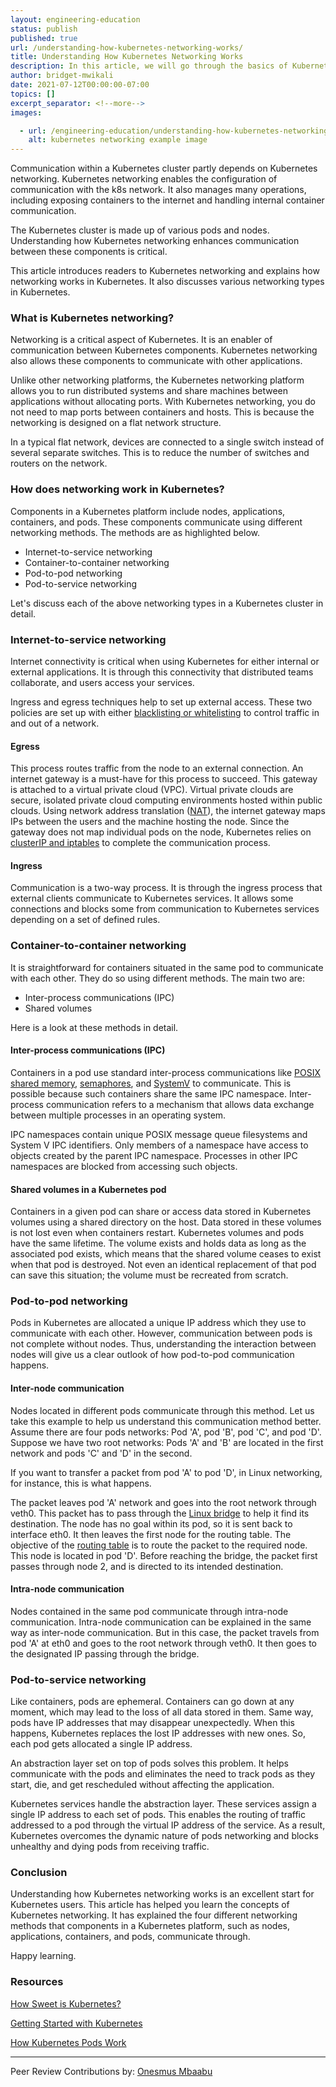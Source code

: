 ```yaml
---
layout: engineering-education
status: publish
published: true
url: /understanding-how-kubernetes-networking-works/
title: Understanding How Kubernetes Networking Works
description: In this article, we will go through the basics of Kubernetes networking. The article will provide an overview of how networking works in Kubernetes.   
author: bridget-mwikali
date: 2021-07-12T00:00:00-07:00
topics: []
excerpt_separator: <!--more-->
images:

  - url: /engineering-education/understanding-how-kubernetes-networking-work/hero.jpg
    alt: kubernetes networking example image
---
```

Communication within a Kubernetes cluster partly depends on Kubernetes networking. Kubernetes networking enables the configuration of communication with the k8s network. It also manages many operations, including exposing containers to the internet and handling internal container communication.

The Kubernetes cluster is made up of various pods and nodes. Understanding how Kubernetes networking enhances communication between these components is critical.
<!--more-->
This article introduces readers to Kubernetes networking and explains how networking works in Kubernetes. It also discusses various networking types in Kubernetes.

### What is Kubernetes networking?
Networking is a critical aspect of Kubernetes. It is an enabler of communication between Kubernetes components. Kubernetes networking also allows these components to communicate with other applications.

Unlike other networking platforms, the Kubernetes networking platform allows you to run distributed systems and share machines between applications without allocating ports. With Kubernetes networking, you do not need to map ports between containers and hosts. This is because the networking is designed on a flat network structure.

In a typical flat network, devices are connected to a single switch instead of several separate switches. This is to reduce the number of switches and routers on the network.

### How does networking work in Kubernetes?
Components in a Kubernetes platform include nodes, applications, containers, and pods. These components communicate using different networking methods. The methods are as highlighted below.

- Internet-to-service networking
- Container-to-container networking
- Pod-to-pod networking
- Pod-to-service networking

Let's discuss each of the above networking types in a Kubernetes cluster in detail.

### Internet-to-service networking
Internet connectivity is critical when using Kubernetes for either internal or external applications. It is through this connectivity that distributed teams collaborate, and users access your services.

Ingress and egress techniques help to set up external access. These two policies are set up with either [blacklisting or whitelisting](https://consoltech.com/blog/blacklisting-vs-whitelisting/) to control traffic in and out of a network.

#### Egress
This process routes traffic from the node to an external connection. An internet gateway is a must-have for this process to succeed. This gateway is attached to a virtual private cloud (VPC). Virtual private clouds are secure, isolated private cloud computing environments hosted within public clouds. Using network address translation ([NAT](https://www.geeksforgeeks.org/network-address-translation-nat/#)), the internet gateway maps IPs between the users and the machine hosting the node. Since the gateway does not map individual pods on the node, Kubernetes relies on [clusterIP and iptables](https://kubernetes.io/docs/concepts/services-networking/service/) to complete the communication process.

#### Ingress
Communication is a two-way process. It is through the ingress process that external clients communicate to Kubernetes services. It allows some connections and blocks some from communication to Kubernetes services depending on a set of defined rules.

### Container-to-container networking
It is straightforward for containers situated in the same pod to communicate with each other. They do so using different methods. The main two are:

- Inter-process communications (IPC)
- Shared volumes

Here is a look at these methods in detail.

#### Inter-process communications (IPC)
Containers in a pod use standard inter-process communications like [POSIX shared memory](https://newrelic.com/ ), [semaphores](https://en.wikipedia.org/wiki/Semaphore_(programming)), and [SystemV](https://en.wikipedia.org/wiki/UNIX_System_V) to communicate. This is possible because such containers share the same IPC namespace. Inter-process communication refers to a mechanism that allows data exchange between multiple processes in an operating system.

IPC namespaces contain unique POSIX message queue filesystems and System V IPC identifiers. Only members of a namespace have access to objects created by the parent IPC namespace. Processes in other IPC namespaces are blocked from accessing such objects.

#### Shared volumes in a Kubernetes pod
Containers in a given pod can share or access data stored in Kubernetes volumes using a shared directory on the host. Data stored in these volumes is not lost even when containers restart. Kubernetes volumes and pods have the same lifetime. The volume exists and holds data as long as the associated pod exists, which means that the shared volume ceases to exist when that pod is destroyed. Not even an identical replacement of that pod can save this situation; the volume must be recreated from scratch.

### Pod-to-pod networking
Pods in Kubernetes are allocated a unique IP address which they use to communicate with each other. However, communication between pods is not complete without nodes. Thus, understanding the interaction between nodes will give us a clear outlook of how pod-to-pod communication happens.

#### Inter-node communication
Nodes located in different pods communicate through this method. Let us take this example to help us understand this communication method better. Assume there are four pods networks: Pod 'A', pod 'B', pod 'C', and pod 'D'. Suppose we have two root networks: Pods 'A' and 'B' are located in the first network and pods 'C' and 'D' in the second.

If you want to transfer a packet from pod 'A' to pod 'D', in Linux networking, for instance, this is what happens.

The packet leaves pod 'A' network and goes into the root network through veth0. This packet has to pass through the [Linux bridge](https://developers.redhat.com/blog/2018/10/22/introduction-to-linux-interfaces-for-virtual-networking#) to help it find its destination. The node has no goal within its pod, so it is sent back to interface eth0. It then leaves the first node for the routing table. The objective of the [routing table](https://searchnetworking.techtarget.com/definition/routing-table) is to route the packet to the required node. This node is located in pod 'D'. Before reaching the bridge, the packet first passes through node 2, and is directed to its intended destination.

#### Intra-node communication
Nodes contained in the same pod communicate through intra-node communication. Intra-node communication can be explained in the same way as inter-node communication. But in this case, the packet travels from pod 'A' at eth0 and goes to the root network through veth0. It then goes to the designated IP passing through the bridge.

### Pod-to-service networking
Like containers, pods are ephemeral. Containers can go down at any moment, which may lead to the loss of all data stored in them. Same way, pods have IP addresses that may disappear unexpectedly. When this happens, Kubernetes replaces the lost IP addresses with new ones. So, each pod gets allocated a single IP address.

An abstraction layer set on top of pods solves this problem. It helps communicate with the pods and eliminates the need to track pods as they start, die, and get rescheduled without affecting the application.

Kubernetes services handle the abstraction layer. These services assign a single IP address to each set of pods. This enables the routing of traffic addressed to a pod through the virtual IP address of the service. As a result, Kubernetes overcomes the dynamic nature of pods networking and blocks unhealthy and dying pods from receiving traffic.

### Conclusion
Understanding how Kubernetes networking works is an excellent start for Kubernetes users. This article has helped you learn the concepts of Kubernetes networking. It has explained the four different networking methods that components in a Kubernetes platform, such as nodes, applications, containers, and pods, communicate through.

Happy learning.

### Resources 
[How Sweet is Kubernetes?](https://www.section.io/engineering-education/how-sweet-is-kubernetes/)

[Getting Started with Kubernetes](https://www.section.io/engineering-education/introduction-to-kubernetes/)

[How Kubernetes Pods Work](https://www.section.io/engineering-education/how-kubernetes-pods-work/)

---
Peer Review Contributions by: [Onesmus Mbaabu](/engineering-education/authors/onesmus-mbaabu/)
